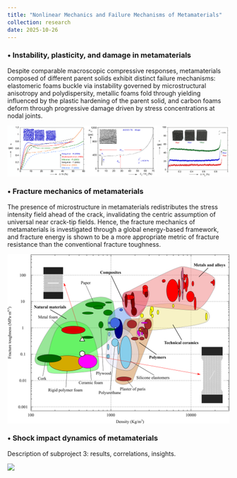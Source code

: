 ```yaml
---
title: "Nonlinear Mechanics and Failure Mechanisms of Metamaterials"
collection: research
date: 2025-10-26
---
```


### •  Instability, plasticity, and damage in metamaterials

Despite comparable macroscopic compressive responses, metamaterials composed of different parent solids exhibit distinct failure mechanisms: elastomeric foams buckle via instability governed by microstructural anisotropy and polydispersity, metallic foams fold through yielding influenced by the plastic hardening of the parent solid, and carbon foams deform through progressive damage driven by stress concentrations at nodal joints.

<img src='../images/Research_Strength.png' style='display:block; margin: 10px auto; width:900px;'>

### •  Fracture mechanics of metamaterials

The presence of microstructure in metamaterials redistributes the stress intensity field ahead of the crack, invalidating the centric assumption of universal near crack-tip fields. Hence, the fracture mechanics of metamaterials is investigated through a global energy-based framework, and fracture energy is shown to be a more appropriate metric of fracture resistance than the conventional fracture toughness.

<img src='../images/Research_Fracture.png' style='display:block; margin: 10px auto; width:900px;'>

### •  Shock impact dynamics of metamaterials

Description of subproject 3: results, correlations, insights.

<img src='../images/Research_Shock.png' style='display:block; margin: 10px auto; width:900px;'>

